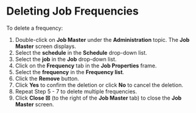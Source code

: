 # Deleting Job Frequencies

To delete a frequency:

1. Double-click on **Job Master** under the **Administration** topic. The **Job Master** screen displays.
2. Select the **schedule** in the **Schedule** drop-down list.
3. Select the **job** in the **Job** drop-down list.
4. Click on the **Frequency** tab in the **Job Properties** frame.
5. Select the **frequency** in the **Frequency list**.
6. Click the **Remove** button.
7. Click **Yes** to confirm the deletion or click **No** to cancel the deletion.
8. Repeat Step 5 - 7 to delete multiple frequencies.
9. Click **Close ☒** (to the right of the **Job Master** tab) to close the **Job Master** screen.
